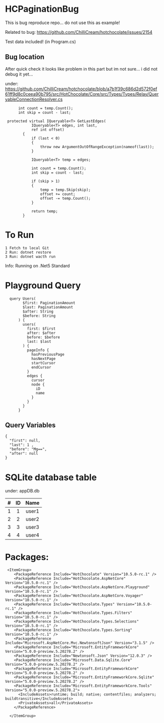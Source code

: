 # HCPaginationBug
This is bug reproduce repo... do not use this as example!

Related to bug: https://github.com/ChilliCream/hotchocolate/issues/2154

Test data included! (in Program.cs)

## Bug location

After quick check it looks like problem in this part but im not sure... i did not debug it yet...

under: https://github.com/ChilliCream/hotchocolate/blob/a7b1f39c686d2d572f0ef61ff9d8c0ceea90b795/src/HotChocolate/Core/src/Types/Types/Relay/QueryableConnectionResolver.cs 

```
      int count = temp.Count();
      int skip = count - last;
```
            
```
 protected virtual IQueryable<T> GetLastEdges(
            IQueryable<T> edges, int last,
            ref int offset)
        {
            if (last < 0)
            {
                throw new ArgumentOutOfRangeException(nameof(last));
            }

            IQueryable<T> temp = edges;

            int count = temp.Count();
            int skip = count - last;

            if (skip > 1)
            {
                temp = temp.Skip(skip);
                offset += count;
                offset -= temp.Count();
            }

            return temp;
        }
```

# To Run
```
1 Fetch to local Git
2 Run: dotnet restore
3 Run: dotnet wacth run
```
Info: Running on .Net5 Standard

# Playground Query
```
  query Users(
        $first: PaginationAmount
        $last: PaginationAmount
        $after: String
        $before: String
      ) {
        users(
          first: $first
          after: $after
          before: $before
          last: $last
        ) {
          pageInfo {
            hasPreviousPage
            hasNextPage
            startCursor
            endCursor
          }
          edges {
            cursor
            node {
              iD
              name
            }
          }
        }
      }
```
## Query Variables
```
{
  "first": null,
  "last": 1 ,
  "before": "Mg==",
  "after": null
}

```
# SQLite database table

under:
appDB.db

| # | ID |  Name |
|:-:|:--:|:-----:|
| 1 | 1  | user1 |
| 2 | 2  | user2 |
| 3 | 3  | user3 |
| 4 | 4  | user4 |

# Packages:
```
 <ItemGroup>
    <PackageReference Include="HotChocolate" Version="10.5.0-rc.1" />
    <PackageReference Include="HotChocolate.AspNetCore" Version="10.5.0-rc.1" />
    <PackageReference Include="HotChocolate.AspNetCore.Playground" Version="10.5.0-rc.1" />
    <PackageReference Include="HotChocolate.AspNetCore.Voyager" Version="10.5.0-rc.1" />
    <PackageReference Include="HotChocolate.Types" Version="10.5.0-rc.1" />
    <PackageReference Include="HotChocolate.Types.Filters" Version="10.5.0-rc.1" />
    <PackageReference Include="HotChocolate.Types.Selections" Version="10.5.0-rc.1" />
    <PackageReference Include="HotChocolate.Types.Sorting" Version="10.5.0-rc.1" />
    <PackageReference Include="Microsoft.AspNetCore.Mvc.NewtonsoftJson" Version="3.1.5" />
    <PackageReference Include="Microsoft.EntityFrameworkCore" Version="5.0.0-preview.5.20278.2" />
    <PackageReference Include="Newtonsoft.Json" Version="12.0.3" />
    <PackageReference Include="Microsoft.Data.Sqlite.Core" Version="5.0.0-preview.5.20278.2" />
    <PackageReference Include="Microsoft.EntityFrameworkCore" Version="5.0.0-preview.5.20278.2" />
    <PackageReference Include="Microsoft.EntityFrameworkCore.Sqlite" Version="5.0.0-preview.5.20278.2" />
    <PackageReference Include="Microsoft.EntityFrameworkCore.Tools" Version="5.0.0-preview.5.20278.2">
      <IncludeAssets>runtime; build; native; contentfiles; analyzers; buildtransitive</IncludeAssets>
      <PrivateAssets>all</PrivateAssets>
    </PackageReference>
 
  </ItemGroup>

```
